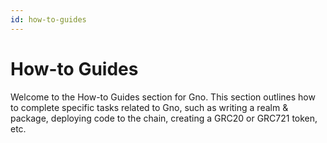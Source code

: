 ```yaml
---
id: how-to-guides
---
```


# How-to Guides

Welcome to the How-to Guides section for Gno. This section outlines how to
complete specific tasks related to Gno, such as writing a realm & package, deploying
code to the chain, creating a GRC20 or GRC721 token, etc.